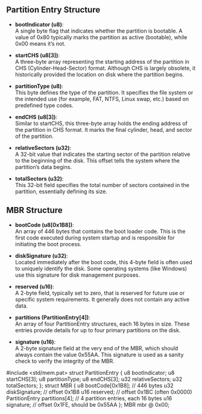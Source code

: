 ## Partition Entry Structure

- **bootIndicator (u8)**:  
    A single byte flag that indicates whether the partition is bootable. A value of 0x80 typically marks the partition as active (bootable), while 0x00 means it’s not.

- **startCHS (u8[3])**:  
    A three-byte array representing the starting address of the partition in CHS (Cylinder-Head-Sector) format. Although CHS is largely obsolete, it historically provided the location on disk where the partition begins.

- **partitionType (u8)**:  
    This byte defines the type of the partition. It specifies the file system or the intended use (for example, FAT, NTFS, Linux swap, etc.) based on predefined type codes.

- **endCHS (u8[3])**:  
    Similar to startCHS, this three-byte array holds the ending address of the partition in CHS format. It marks the final cylinder, head, and sector of the partition.

- **relativeSectors (u32)**:  
    A 32-bit value that indicates the starting sector of the partition relative to the beginning of the disk. This offset tells the system where the partition’s data begins.

- **totalSectors (u32)**:  
    This 32-bit field specifies the total number of sectors contained in the partition, essentially defining its size.

## MBR Structure

- **bootCode (u8[0x1B8])**:  
    An array of 446 bytes that contains the boot loader code. This is the first code executed during system startup and is responsible for initiating the boot process.

- **diskSignature (u32)**:  
    Located immediately after the boot code, this 4-byte field is often used to uniquely identify the disk. Some operating systems (like Windows) use this signature for disk management purposes.

- **reserved (u16)**:  
    A 2-byte field, typically set to zero, that is reserved for future use or specific system requirements. It generally does not contain any active data.

- **partitions (PartitionEntry[4])**:  
    An array of four PartitionEntry structures, each 16 bytes in size. These entries provide details for up to four primary partitions on the disk.

- **signature (u16)**:  
    A 2-byte signature field at the very end of the MBR, which should always contain the value 0x55AA. This signature is used as a sanity check to verify the integrity of the MBR.




#include <std/mem.pat>
struct PartitionEntry {
u8 bootIndicator;
u8 startCHS[3];
u8 partitionType;
u8 endCHS[3];
u32 relativeSectors;
u32 totalSectors;
};
struct MBR {
u8 bootCode[0x1B8]; // 446 bytes
u32 diskSignature; // offset 0x1B8
u16 reserved; // offset 0x1BC (often 0x0000)
PartitionEntry partitions[4]; // 4 partition entries, each 16 bytes
u16 signature; // offset 0x1FE, should be 0x55AA
};
MBR mbr @ 0x00;